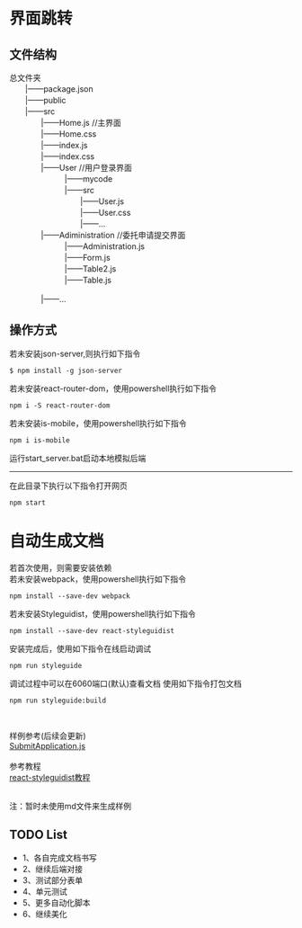 # 界面跳转
## 文件结构
总文件夹　　  
　　|——package.json  
　　|——public  
　　|——src  
　　　　|——Home.js //主界面   
　　　　|——Home.css  
　　　　|——index.js    
　　　　|——index.css    
　　　　|——User //用户登录界面   
　　　　　　　|——mycode  
　　　　　　　|——src  
　　　　　　　　　|——User.js  
　　　　　　　　　|——User.css  
　　　　　　　　　|——...  
　　　　|——Adiministration //委托申请提交界面  
　　　　　　　|——Administration.js  
　　　　　　　|——Form.js  
　　　　　　　|——Table2.js  
　　　　　　　|——Table.js    
 
　　　　|——...  
## 操作方式
若未安装json-server,则执行如下指令
```
$ npm install -g json-server
```
若未安装react-router-dom，使用powershell执行如下指令
```
npm i -S react-router-dom
```
若未安装is-mobile，使用powershell执行如下指令
```
npm i is-mobile
```
运行start_server.bat启动本地模拟后端  
      
---

在此目录下执行以下指令打开网页
```
npm start
```
# 自动生成文档
若首次使用，则需要安装依赖  
若未安装webpack，使用powershell执行如下指令
```
npm install --save-dev webpack
```
若未安装Styleguidist，使用powershell执行如下指令
```
npm install --save-dev react-styleguidist
```
安装完成后，使用如下指令在线启动调试
```
npm run styleguide
```
调试过程中可以在6060端口(默认)查看文档
使用如下指令打包文档
```
npm run styleguide:build
```  
<br>  

样例参考(后续会更新)  
[SubmitApplication.js](./src/UserActions/actions/DelegationPart/SubmitApplication/SubmitApplication.js)  
<br>
参考教程  
[react-styleguidist教程](https://react-styleguidist.js.org/docs/getting-started)  
<br>  

注：暂时未使用md文件来生成样例

## TODO List
*  1、各自完成文档书写
*  2、继续后端对接
*  3、测试部分表单
*  4、单元测试
*  5、更多自动化脚本
*  6、继续美化


